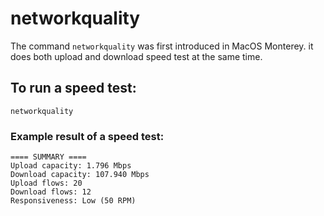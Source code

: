 # networkquality

The command `networkquality` was first introduced in MacOS Monterey. it does both upload and download speed test at the same time.

## To run a speed test:
```
networkquality
```

### Example result of a speed test:
```
==== SUMMARY ====                                                                                        
Upload capacity: 1.796 Mbps
Download capacity: 107.940 Mbps
Upload flows: 20
Download flows: 12
Responsiveness: Low (50 RPM)
```
